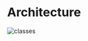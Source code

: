 # Architecture
![classes](https://github.com/andreykarinskiy/ModularConsoleApplication/tree/master/docs/architecture/MainConceptualClasses.png)